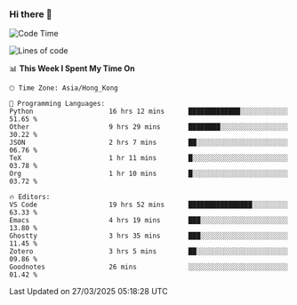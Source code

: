 ### Hi there 👋

<!--
**nicehiro/nicehiro** is a ✨ _special_ ✨ repository because its `README.md` (this file) appears on your GitHub profile.

Here are some ideas to get you started:

- 🔭 I’m currently working on ...
- 🌱 I’m currently learning ...
- 👯 I’m looking to collaborate on ...
- 🤔 I’m looking for help with ...
- 💬 Ask me about ...
- 📫 How to reach me: ...
- 😄 Pronouns: ...
- ⚡ Fun fact: ...
-->

<!--START_SECTION:waka-->
![Code Time](http://img.shields.io/badge/Code%20Time-414%20hrs%2029%20mins-blue)

![Lines of code](https://img.shields.io/badge/From%20Hello%20World%20I%27ve%20Written-1.6%20million%20lines%20of%20code-blue)

📊 **This Week I Spent My Time On** 

```text
🕑︎ Time Zone: Asia/Hong_Kong

💬 Programming Languages: 
Python                   16 hrs 12 mins      █████████████░░░░░░░░░░░░   51.65 % 
Other                    9 hrs 29 mins       ████████░░░░░░░░░░░░░░░░░   30.22 % 
JSON                     2 hrs 7 mins        ██░░░░░░░░░░░░░░░░░░░░░░░   06.76 % 
TeX                      1 hr 11 mins        █░░░░░░░░░░░░░░░░░░░░░░░░   03.78 % 
Org                      1 hr 10 mins        █░░░░░░░░░░░░░░░░░░░░░░░░   03.72 % 

🔥 Editors: 
VS Code                  19 hrs 52 mins      ████████████████░░░░░░░░░   63.33 % 
Emacs                    4 hrs 19 mins       ███░░░░░░░░░░░░░░░░░░░░░░   13.80 % 
Ghostty                  3 hrs 35 mins       ███░░░░░░░░░░░░░░░░░░░░░░   11.45 % 
Zotero                   3 hrs 5 mins        ██░░░░░░░░░░░░░░░░░░░░░░░   09.86 % 
Goodnotes                26 mins             ░░░░░░░░░░░░░░░░░░░░░░░░░   01.42 % 
```


 Last Updated on 27/03/2025 05:18:28 UTC
<!--END_SECTION:waka-->

